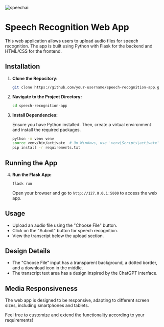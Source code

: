 ![speechai](https://github.com/Mmesomadavid/AI---speech-recognition/assets/108488301/954d4b83-0fa7-48f7-8bda-35d05fe0917d)
# Speech Recognition Web App

This web application allows users to upload audio files for speech recognition. The app is built using Python with Flask for the backend and HTML/CSS for the frontend.

## Installation

1. **Clone the Repository:**

    ```bash
    git clone https://github.com/your-username/speech-recognition-app.git
    ```

2. **Navigate to the Project Directory:**

    ```bash
    cd speech-recognition-app
    ```

3. **Install Dependencies:**

    Ensure you have Python installed. Then, create a virtual environment and install the required packages.

    ```bash
    python -m venv venv
    source venv/bin/activate  # On Windows, use 'venv\Scripts\activate'
    pip install -r requirements.txt
    ```

## Running the App

4. **Run the Flask App:**

    ```bash
    flask run
    ```

    Open your browser and go to `http://127.0.0.1:5000` to access the web app.

## Usage

- Upload an audio file using the "Choose File" button.
- Click on the "Submit" button for speech recognition.
- View the transcript below the upload section.

## Design Details

- The "Choose File" input has a transparent background, a dotted border, and a download icon in the middle.
- The transcript text area has a design inspired by the ChatGPT interface.

## Media Responsiveness

The web app is designed to be responsive, adapting to different screen sizes, including smartphones and tablets.

Feel free to customize and extend the functionality according to your requirements!
